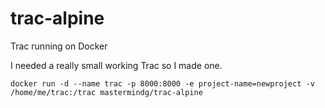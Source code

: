# trac-alpine

Trac running on Docker

I needed a really small working Trac so I made one.

```
docker run -d --name trac -p 8000:8000 -e project-name=newproject -v /home/me/trac:/trac mastermindg/trac-alpine
```
